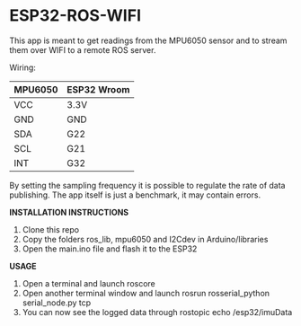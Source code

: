 # ESP32-ROS-WIFI

This app is meant to get readings from the MPU6050 sensor and to stream them over WIFI to a remote ROS server.

Wiring:

| MPU6050 | ESP32 Wroom |
| ------- | ----------- |
| VCC | 3.3V |
| GND | GND |
| SDA | G22 |
| SCL | G21 |
| INT | G32 |

By setting the sampling frequency it is possible to regulate the rate of data publishing.
The app itself is just a benchmark, it may contain errors.

**INSTALLATION INSTRUCTIONS**

1. Clone this repo  
2. Copy the folders ros_lib, mpu6050 and I2Cdev in Arduino/libraries  
3. Open the main.ino file and flash it to the ESP32

**USAGE**
1. Open a terminal and launch roscore  
2. Open another terminal window and launch rosrun rosserial_python serial_node.py tcp  
3. You can now see the logged data through rostopic echo /esp32/imuData
